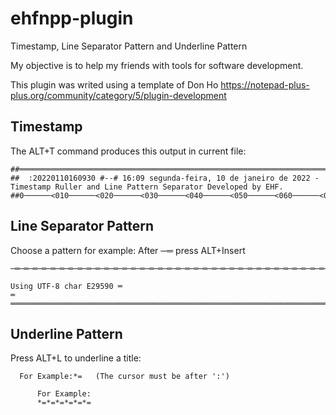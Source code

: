 # ehfnpp-plugin
Timestamp, Line Separator Pattern and Underline Pattern

My objective is to help my friends with tools for software development.


This plugin was writed using a template of Don Ho
  https://notepad-plus-plus.org/community/category/5/plugin-development

## Timestamp
The ALT+T command produces this output in current file:
```
##══════════════════════════════════════════════════════════════════════════════════════════════════════════════════════════════════════════════════════════════════════════════════════════════════════
##  :20220110160930 #--# 16:09 segunda-feira, 10 de janeiro de 2022 - Timestamp Ruller and Line Pattern Separator Developed by EHF.
##0──────<010──────<020──────<030──────<040──────<050──────<060──────<070──────<080──────<090──────<100──────<110──────<120──────<130──────<140──────<150──────<160──────<170──────<180──────<190──────<
```

## Line Separator Pattern
Choose a pattern for example:
After ─═ press ALT+Insert
```
─═─═─═─═─═─═─═─═─═─═─═─═─═─═─═─═─═─═─═─═─═─═─═─═─═─═─═─═─═─═─═─═─═─═─═─═─═─═─═─═─═─═─═─═─═─═─═─═─═─═─═─═─═─═─═─═─═─═─═─═─═─═─═─═─═─═─═─═─═─═─═─═─═─═─═─═─═─═─═─═─═─═─═─═─═─═

Using UTF-8 char E29590 ═
═
═══════════════════════════════════════════════════════════════════════════════════════════════════════════════════════════════════════════════════════════════════════════
```

## Underline Pattern
Press ALT+L to underline a title:

      For Example:*=   (The cursor must be after ':')
```
      For Example:
      *=*=*=*=*=*=
```
